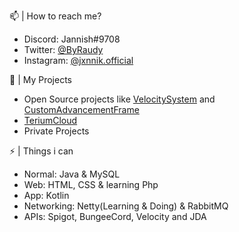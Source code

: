   📫 | How to reach me?
 - Discord: Jannish#9708
 - Twitter: [@ByRaudy](https://twitter.com/ByRaudy)
 - Instagram: [@jxnnik.official](https://www.instagram.com/jxnnik.official/)

  🔭 | My Projects
 - Open Source projects like [VelocitySystem](https://github.com/ByRaudy/VelocitySystem) and [CustomAdvancementFrame](https://github.com/ByRaudy/CustomAdvancementFrame)
 - [TeriumCloud](https://github.com/TeriumCloud)
 - Private Projects

 ⚡ | Things i can
 - Normal: Java & MySQL
 - Web: HTML, CSS & learning Php
 - App: Kotlin
 - Networking: Netty(Learning & Doing) & RabbitMQ
 - APIs: Spigot, BungeeCord, Velocity and JDA

<!-- 🔭 I’m currently working on ...
- 🌱 I’m currently learning ...
- 👯 I’m looking to collaborate on ...
- 🤔 I’m looking for help with ...
- 💬 Ask me about ...
- 📫 How to reach me: ...
- 😄 Pronouns: ...
- ⚡ Fun fact: ...-->
